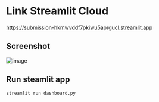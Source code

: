 # Link Streamlit Cloud
https://submission-hkmwvddf7pkiwu5aprgucl.streamlit.app
## Screenshot
![image](https://github.com/rrudiansyah/submission/assets/107456020/a985944e-1593-4c0d-8943-62c9cdcdd87f)

## Run steamlit app
```
streamlit run dashboard.py
```

